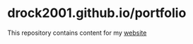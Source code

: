 # drock2001.github.io/portfolio

This repository contains content for my <a href="https://drock2001.github.io/portfolio/">website</a>
